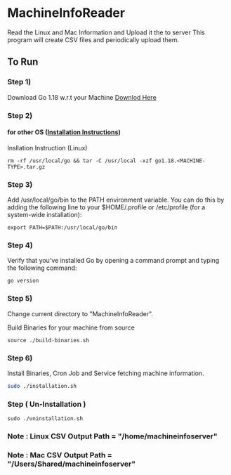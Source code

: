 # MachineInfoReader
Read the Linux and Mac Information and Upload it the  to server
This program will create CSV files and periodically upload them.

## To Run

### Step 1) 
Download Go 1.18 w.r.t your Machine [Downlod Here](https://go.dev/dl/)


### Step 2) 
#### for other OS ([Installation Instructions](https://go.dev/doc/install))
Insllation Instruction (Linux) 
```
rm -rf /usr/local/go && tar -C /usr/local -xzf go1.18.<MACHINE-TYPE>.tar.gz
```


### Step 3) 
Add /usr/local/go/bin to the PATH environment variable.
You can do this by adding the following line to your $HOME/.profile or /etc/profile (for a system-wide installation):
```
export PATH=$PATH:/usr/local/go/bin
```

### Step 4) 
Verify that you've installed Go by opening a command prompt and typing the following command:
```
go version
```


### Step 5)
Change current directory to "MachineInfoReader".

Build Binaries for your machine from source
```
source ./build-binaries.sh
```

### Step 6)
Install Binaries, Cron Job and Service fetching machine information.
```bash
sudo ./installation.sh
```



### Step ( Un-Installation )
```
sudo ./uninstallation.sh
```



### Note : Linux CSV Output Path = "/home/machineinfoserver"

### Note : Mac CSV Output Path = "/Users/Shared/machineinfoserver"

